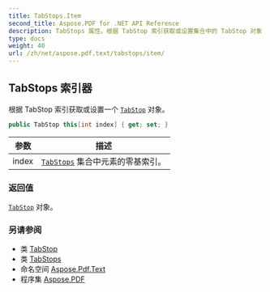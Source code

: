 ```yaml
---
title: TabStops.Item
second_title: Aspose.PDF for .NET API Reference
description: TabStops 属性。根据 TabStop 索引获取或设置集合中的 TabStop 对象
type: docs
weight: 40
url: /zh/net/aspose.pdf.text/tabstops/item/
---
```

## TabStops 索引器

根据 TabStop 索引获取或设置一个 [`TabStop`](../../tabstop/) 对象。

```csharp
public TabStop this[int index] { get; set; }
```

| 参数 | 描述 |
| --- | --- |
| index | [`TabStops`](../) 集合中元素的零基索引。 |

### 返回值

[`TabStop`](../../tabstop/) 对象。

### 另请参阅

* 类 [TabStop](../../tabstop/)
* 类 [TabStops](../)
* 命名空间 [Aspose.Pdf.Text](../../../aspose.pdf.text/)
* 程序集 [Aspose.PDF](../../../)